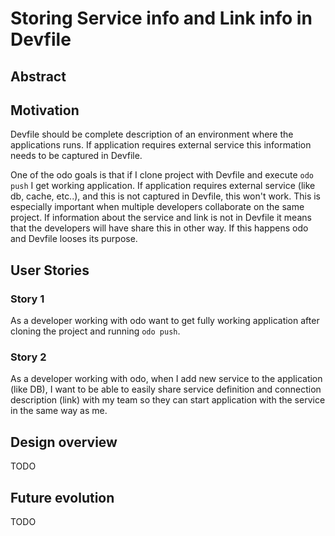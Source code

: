 # Storing Service info and Link info in Devfile

## Abstract

## Motivation
Devfile should be complete description of an environment where the applications runs.
If application requires external service this information needs to be captured in Devfile. 

One of the odo goals is that if I clone project with Devfile and execute `odo push` I get working application.
If application requires external service (like db, cache, etc..), and this is not captured in Devfile, 
this won't work.
This is especially important when multiple developers collaborate on the same project. If information about the service and link is not in Devfile it means that the developers will have share this in other way.
If this happens odo and Devfile looses its purpose. 

## User Stories

### Story 1
As a developer working with odo want to get fully working application after cloning the project and running `odo push`.


### Story 2
As a developer working with odo, when I add new service to the application (like DB), I want to be able to easily share service definition and connection description (link) with my team so they can start application with the service in the same way as me. 


## Design overview
TODO

## Future evolution
TODO

